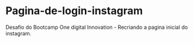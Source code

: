 # Pagina-de-login-instagram
Desafio do Bootcamp One digital Innovation - Recriando a pagina inicial do instagram.
